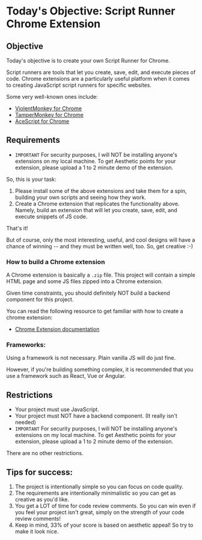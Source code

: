 # Today's Objective: Script Runner Chrome Extension

## Objective

Today's objective is to create your own Script Runner for Chrome.

Script runners are tools that let you create, save, edit, and execute pieces of code. Chrome extensions are a particularly useful platform when it comes to creating JavaScript script runners for specific websites.

Some very well-known ones include:
* [ViolentMonkey for Chrome](https://chrome.google.com/webstore/detail/violentmonkey/jinjaccalgkegednnccohejagnlnfdag?hl=en)
* [TamperMonkey for Chrome](https://chrome.google.com/webstore/detail/tampermonkey/dhdgffkkebhmkfjojejmpbldmpobfkfo?hl=en)
* [AceScript for Chrome](https://chrome.google.com/webstore/detail/ace-script/mjbepbhonbojpoaenhckjocchgfiaofo?hl=en)

## Requirements

* `IMPORTANT` For security purposes, I will NOT be installing anyone's extensions on my local machine. To get Aesthetic points for your extension, please upload a 1 to 2 minute demo of the extension.

So, this is your task:

1. Please install some of the above extensions and take them for a spin, building your own scripts and seeing how they work.
2. Create a Chrome extension that replicates the functionality above. Namely, build an extension that will let you create, save, edit, and execute snippets of JS code. 

That's it!

But of course, only the most interesting, useful, and cool designs will have a chance of winning -- and they must be written well, too. So, get creative :-)


### How to build a Chrome extension

A Chrome extension is basically a `.zip` file. This project will contain a simple HTML page and some JS files zipped into a Chrome extension.

Given time constraints, you should definitely NOT build a backend component for this project.

You can read the following resource to get familiar with how to create a chrome extension:
* [Chrome Extension documentation](https://developer.chrome.com/extensions)

### Frameworks:

Using a framework is not necessary. Plain vanilla JS will do just fine.

However, if you're building something complex, it is recommended that you use a framework such as React, Vue or Angular.

## Restrictions

* Your project must use JavaScript.
* Your project must NOT have a backend component. (It really isn't needed)
* `IMPORTANT` For security purposes, I will NOT be installing anyone's extensions on my local machine. To get Aesthetic points for your extension, please upload a 1 to 2 minute demo of the extension.

There are no other restrictions.

## Tips for success:

1. The project is intentionally simple so you can focus on code quality.
1. The requirements are intentionally minimalistic so you can get as creative as you'd like.
1. You get a LOT of time for code review comments. So you can win even if you feel your project isn't great, simply on the strength of your code review comments!
1. Keep in mind, 33% of your score is based on aesthetic appeal! So try to make it look nice.
